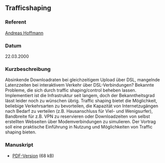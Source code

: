 ## Trafficshaping


### Referent
[Andreas Hoffmann](mailto:andreash@uni-muenster.de)

### Datum
22.03.2000

### Kurzbeschreibung
Absinkende Downloadraten bei gleichzeitigem Upload über DSL, mangelnde
Latenzzeiten bei interaktivem Verkehr über DSL-Verbindungen? Bekannte Probleme,
die sich durch traffic shaping/control beheben lassen. Implementiert ist die
Infrastruktur seit langem, doch der Bekanntheitsgrad lässt leider noch zu
wünschen übrig. Traffic shaping bietet die Möglichkeit, beliebige Verkehrsarten
zu bevorteilen, die Kapazität von Internetzugängen nach Bedarf zu verteilen
(z.B. Hausanschluss für Viel- und Wenigsurfer), Bandbreite für z.B. VPN zu
reservieren oder Downloadzeiten von selbst erstellten Webseiten über
Modemverbindungen zu simulieren. Der Vortrag soll eine praktische Einführung in
Nutzung und Möglichkeiten von Traffic shaping bieten.

### Manuskript

* [PDF-Version](/download/Vortraege/Trafficshaping.pdf) (68 kB)

